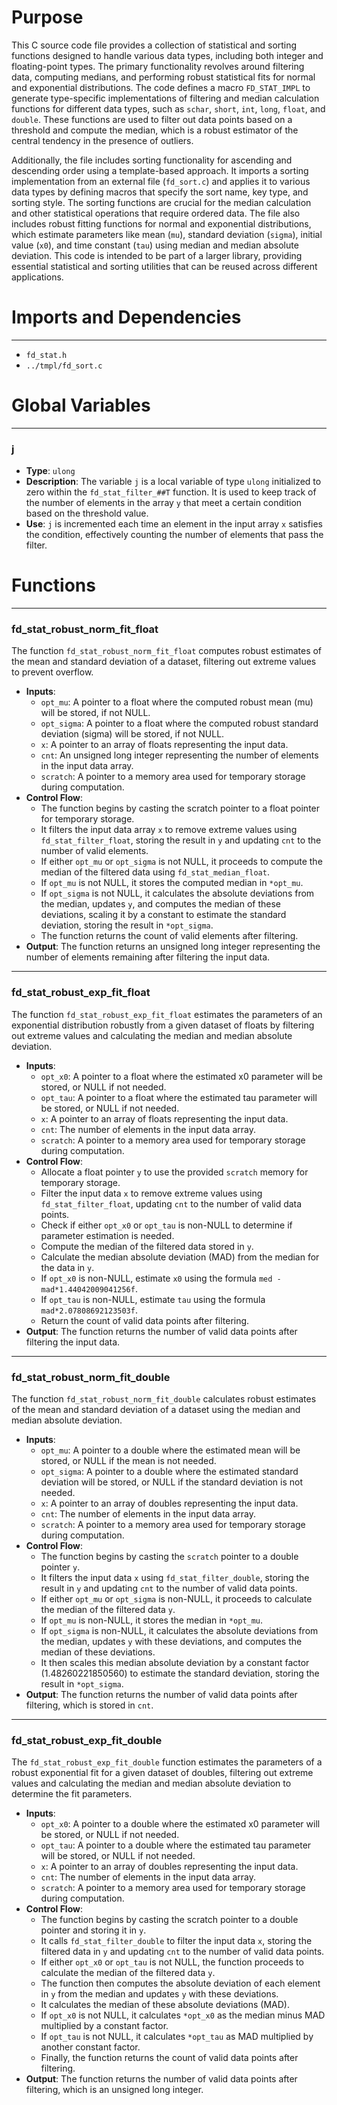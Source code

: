 # Purpose
This C source code file provides a collection of statistical and sorting functions designed to handle various data types, including both integer and floating-point types. The primary functionality revolves around filtering data, computing medians, and performing robust statistical fits for normal and exponential distributions. The code defines a macro `FD_STAT_IMPL` to generate type-specific implementations of filtering and median calculation functions for different data types, such as `schar`, `short`, `int`, `long`, `float`, and `double`. These functions are used to filter out data points based on a threshold and compute the median, which is a robust estimator of the central tendency in the presence of outliers.

Additionally, the file includes sorting functionality for ascending and descending order using a template-based approach. It imports a sorting implementation from an external file (`fd_sort.c`) and applies it to various data types by defining macros that specify the sort name, key type, and sorting style. The sorting functions are crucial for the median calculation and other statistical operations that require ordered data. The file also includes robust fitting functions for normal and exponential distributions, which estimate parameters like mean (`mu`), standard deviation (`sigma`), initial value (`x0`), and time constant (`tau`) using median and median absolute deviation. This code is intended to be part of a larger library, providing essential statistical and sorting utilities that can be reused across different applications.
# Imports and Dependencies

---
- `fd_stat.h`
- `../tmpl/fd_sort.c`


# Global Variables

---
### j
- **Type**: `ulong`
- **Description**: The variable `j` is a local variable of type `ulong` initialized to zero within the `fd_stat_filter_##T` function. It is used to keep track of the number of elements in the array `y` that meet a certain condition based on the threshold value.
- **Use**: `j` is incremented each time an element in the input array `x` satisfies the condition, effectively counting the number of elements that pass the filter.


# Functions

---
### fd\_stat\_robust\_norm\_fit\_float<!-- {{#callable:fd_stat_robust_norm_fit_float}} -->
The function `fd_stat_robust_norm_fit_float` computes robust estimates of the mean and standard deviation of a dataset, filtering out extreme values to prevent overflow.
- **Inputs**:
    - `opt_mu`: A pointer to a float where the computed robust mean (mu) will be stored, if not NULL.
    - `opt_sigma`: A pointer to a float where the computed robust standard deviation (sigma) will be stored, if not NULL.
    - `x`: A pointer to an array of floats representing the input data.
    - `cnt`: An unsigned long integer representing the number of elements in the input data array.
    - `scratch`: A pointer to a memory area used for temporary storage during computation.
- **Control Flow**:
    - The function begins by casting the scratch pointer to a float pointer for temporary storage.
    - It filters the input data array `x` to remove extreme values using `fd_stat_filter_float`, storing the result in `y` and updating `cnt` to the number of valid elements.
    - If either `opt_mu` or `opt_sigma` is not NULL, it proceeds to compute the median of the filtered data using `fd_stat_median_float`.
    - If `opt_mu` is not NULL, it stores the computed median in `*opt_mu`.
    - If `opt_sigma` is not NULL, it calculates the absolute deviations from the median, updates `y`, and computes the median of these deviations, scaling it by a constant to estimate the standard deviation, storing the result in `*opt_sigma`.
    - The function returns the count of valid elements after filtering.
- **Output**: The function returns an unsigned long integer representing the number of elements remaining after filtering the input data.


---
### fd\_stat\_robust\_exp\_fit\_float<!-- {{#callable:fd_stat_robust_exp_fit_float}} -->
The function `fd_stat_robust_exp_fit_float` estimates the parameters of an exponential distribution robustly from a given dataset of floats by filtering out extreme values and calculating the median and median absolute deviation.
- **Inputs**:
    - `opt_x0`: A pointer to a float where the estimated x0 parameter will be stored, or NULL if not needed.
    - `opt_tau`: A pointer to a float where the estimated tau parameter will be stored, or NULL if not needed.
    - `x`: A pointer to an array of floats representing the input data.
    - `cnt`: The number of elements in the input data array.
    - `scratch`: A pointer to a memory area used for temporary storage during computation.
- **Control Flow**:
    - Allocate a float pointer `y` to use the provided `scratch` memory for temporary storage.
    - Filter the input data `x` to remove extreme values using `fd_stat_filter_float`, updating `cnt` to the number of valid data points.
    - Check if either `opt_x0` or `opt_tau` is non-NULL to determine if parameter estimation is needed.
    - Compute the median of the filtered data stored in `y`.
    - Calculate the median absolute deviation (MAD) from the median for the data in `y`.
    - If `opt_x0` is non-NULL, estimate `x0` using the formula `med - mad*1.44042009041256f`.
    - If `opt_tau` is non-NULL, estimate `tau` using the formula `mad*2.07808692123503f`.
    - Return the count of valid data points after filtering.
- **Output**: The function returns the number of valid data points after filtering the input data.


---
### fd\_stat\_robust\_norm\_fit\_double<!-- {{#callable:fd_stat_robust_norm_fit_double}} -->
The function `fd_stat_robust_norm_fit_double` calculates robust estimates of the mean and standard deviation of a dataset using the median and median absolute deviation.
- **Inputs**:
    - `opt_mu`: A pointer to a double where the estimated mean will be stored, or NULL if the mean is not needed.
    - `opt_sigma`: A pointer to a double where the estimated standard deviation will be stored, or NULL if the standard deviation is not needed.
    - `x`: A pointer to an array of doubles representing the input data.
    - `cnt`: The number of elements in the input data array.
    - `scratch`: A pointer to a memory area used for temporary storage during computation.
- **Control Flow**:
    - The function begins by casting the `scratch` pointer to a double pointer `y`.
    - It filters the input data `x` using `fd_stat_filter_double`, storing the result in `y` and updating `cnt` to the number of valid data points.
    - If either `opt_mu` or `opt_sigma` is non-NULL, it proceeds to calculate the median of the filtered data `y`.
    - If `opt_mu` is non-NULL, it stores the median in `*opt_mu`.
    - If `opt_sigma` is non-NULL, it calculates the absolute deviations from the median, updates `y` with these deviations, and computes the median of these deviations.
    - It then scales this median absolute deviation by a constant factor (1.48260221850560) to estimate the standard deviation, storing the result in `*opt_sigma`.
- **Output**: The function returns the number of valid data points after filtering, which is stored in `cnt`.


---
### fd\_stat\_robust\_exp\_fit\_double<!-- {{#callable:fd_stat_robust_exp_fit_double}} -->
The `fd_stat_robust_exp_fit_double` function estimates the parameters of a robust exponential fit for a given dataset of doubles, filtering out extreme values and calculating the median and median absolute deviation to determine the fit parameters.
- **Inputs**:
    - `opt_x0`: A pointer to a double where the estimated x0 parameter will be stored, or NULL if not needed.
    - `opt_tau`: A pointer to a double where the estimated tau parameter will be stored, or NULL if not needed.
    - `x`: A pointer to an array of doubles representing the input data.
    - `cnt`: The number of elements in the input data array.
    - `scratch`: A pointer to a memory area used for temporary storage during computation.
- **Control Flow**:
    - The function begins by casting the scratch pointer to a double pointer and storing it in `y`.
    - It calls `fd_stat_filter_double` to filter the input data `x`, storing the filtered data in `y` and updating `cnt` to the number of valid data points.
    - If either `opt_x0` or `opt_tau` is not NULL, the function proceeds to calculate the median of the filtered data `y`.
    - The function then computes the absolute deviation of each element in `y` from the median and updates `y` with these deviations.
    - It calculates the median of these absolute deviations (MAD).
    - If `opt_x0` is not NULL, it calculates `*opt_x0` as the median minus MAD multiplied by a constant factor.
    - If `opt_tau` is not NULL, it calculates `*opt_tau` as MAD multiplied by another constant factor.
    - Finally, the function returns the count of valid data points after filtering.
- **Output**: The function returns the number of valid data points after filtering, which is an unsigned long integer.


